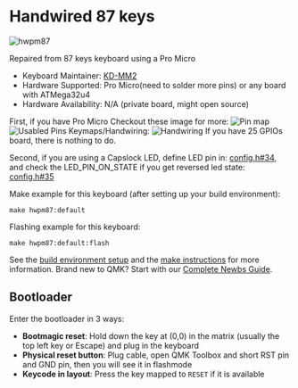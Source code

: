 # Handwired 87 keys

![hwpm87](https://i.imgur.com/DLqdtAW.jpeg)

Repaired from 87 keys keyboard using a Pro Micro

* Keyboard Maintainer: [KD-MM2](https://github.com/KD-MM2)
* Hardware Supported: Pro Micro(need to solder more pins) or any board with ATMega32u4
* Hardware Availability: N/A (private board, might open source)

First, if you have Pro Micro
    Checkout these image for more: ![Pin map](https://i.imgur.com/SvZ9rGQ.jpeg)     ![Usabled Pins](https://i.imgur.com/Nr4cWP5.jpeg)
    Keymaps/Handwiring: ![Handwiring](https://i.imgur.com/G1izHd6.png)
If you have 25 GPIOs board, there is nothing to do.

Second, if you are using a Capslock LED, define LED pin in: [config.h#34](https://github.com/KD-MM2/qmk_firmware/blob/hwpm87/keyboards/hwpm87/config.h#L34),
and check the LED_PIN_ON_STATE if you get reversed led state: [config.h#35](https://github.com/KD-MM2/qmk_firmware/blob/hwpm87/keyboards/hwpm87/config.h#L35)

Make example for this keyboard (after setting up your build environment):

    make hwpm87:default

Flashing example for this keyboard:

    make hwpm87:default:flash

See the [build environment setup](https://docs.qmk.fm/#/getting_started_build_tools) and the [make instructions](https://docs.qmk.fm/#/getting_started_make_guide) for more information. Brand new to QMK? Start with our [Complete Newbs Guide](https://docs.qmk.fm/#/newbs).

## Bootloader

Enter the bootloader in 3 ways:

* **Bootmagic reset**: Hold down the key at (0,0) in the matrix (usually the top left key or Escape) and plug in the keyboard
* **Physical reset button**: Plug cable, open QMK Toolbox and short RST pin and GND pin, then you will see it in flashmode
* **Keycode in layout**: Press the key mapped to `RESET` if it is available
